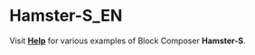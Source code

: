 # Hamster-S_EN

Visit **[Help](https://github.com/RoboidStudioLAB/Hamster-S_EN/wiki)** for various examples of Block Composer **Hamster-S**.  
